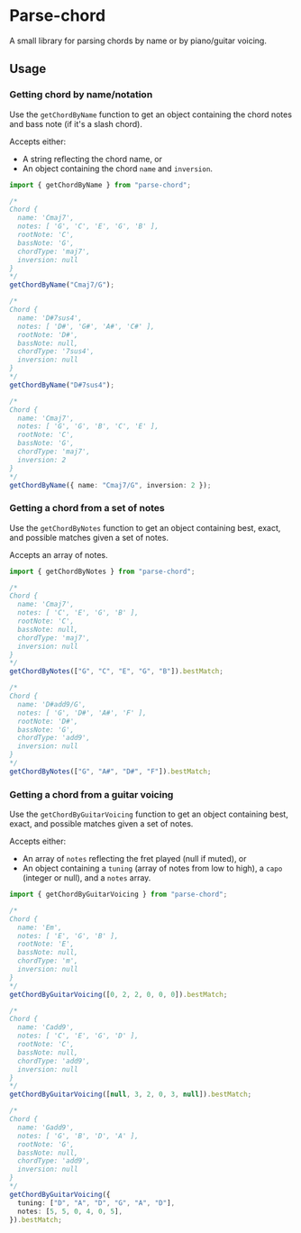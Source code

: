 # Parse-chord

A small library for parsing chords by name or by piano/guitar voicing.

## Usage

### Getting chord by name/notation

Use the `getChordByName` function to get an object containing the chord notes
and bass note (if it's a slash chord).

Accepts either:

- A string reflecting the chord name, or
- An object containing the chord `name` and `inversion`.

```typescript
import { getChordByName } from "parse-chord";

/*
Chord {
  name: 'Cmaj7',
  notes: [ 'G', 'C', 'E', 'G', 'B' ],
  rootNote: 'C',
  bassNote: 'G',
  chordType: 'maj7',
  inversion: null
}
*/
getChordByName("Cmaj7/G");

/*
Chord {
  name: 'D#7sus4',
  notes: [ 'D#', 'G#', 'A#', 'C#' ],
  rootNote: 'D#',
  bassNote: null,
  chordType: '7sus4',
  inversion: null
}
*/
getChordByName("D#7sus4");

/*
Chord {
  name: 'Cmaj7',
  notes: [ 'G', 'G', 'B', 'C', 'E' ],
  rootNote: 'C',
  bassNote: 'G',
  chordType: 'maj7',
  inversion: 2
}
*/
getChordByName({ name: "Cmaj7/G", inversion: 2 });
```

### Getting a chord from a set of notes

Use the `getChordByNotes` function to get an object containing best, exact, and
possible matches given a set of notes.

Accepts an array of notes.

```typescript
import { getChordByNotes } from "parse-chord";

/*
Chord {
  name: 'Cmaj7',
  notes: [ 'C', 'E', 'G', 'B' ],
  rootNote: 'C',
  bassNote: null,
  chordType: 'maj7',
  inversion: null
}
*/
getChordByNotes(["G", "C", "E", "G", "B"]).bestMatch;

/*
Chord {
  name: 'D#add9/G',
  notes: [ 'G', 'D#', 'A#', 'F' ],
  rootNote: 'D#',
  bassNote: 'G',
  chordType: 'add9',
  inversion: null
}
*/
getChordByNotes(["G", "A#", "D#", "F"]).bestMatch;
```

### Getting a chord from a guitar voicing

Use the `getChordByGuitarVoicing` function to get an object containing best,
exact, and possible matches given a set of notes.

Accepts either:

- An array of `notes` reflecting the fret played (null if muted), or
- An object containing a `tuning` (array of notes from low to high), a `capo`
  (integer or null), and a `notes` array.

```typescript
import { getChordByGuitarVoicing } from "parse-chord";

/*
Chord {
  name: 'Em',
  notes: [ 'E', 'G', 'B' ],
  rootNote: 'E',
  bassNote: null,
  chordType: 'm',
  inversion: null
}
*/
getChordByGuitarVoicing([0, 2, 2, 0, 0, 0]).bestMatch;

/*
Chord {
  name: 'Cadd9',
  notes: [ 'C', 'E', 'G', 'D' ],
  rootNote: 'C',
  bassNote: null,
  chordType: 'add9',
  inversion: null
}
*/
getChordByGuitarVoicing([null, 3, 2, 0, 3, null]).bestMatch;

/*
Chord {
  name: 'Gadd9',
  notes: [ 'G', 'B', 'D', 'A' ],
  rootNote: 'G',
  bassNote: null,
  chordType: 'add9',
  inversion: null
}
*/
getChordByGuitarVoicing({
  tuning: ["D", "A", "D", "G", "A", "D"],
  notes: [5, 5, 0, 4, 0, 5],
}).bestMatch;
```
